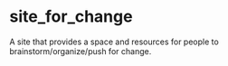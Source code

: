 # site_for_change
A site that provides a space and resources for people to brainstorm/organize/push for change. 
